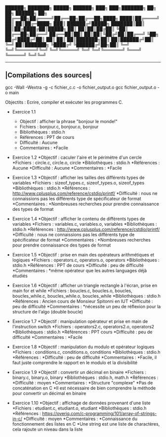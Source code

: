 
 ██████╗ ███████╗ █████╗ ██████╗ ███╗   ███╗███████╗    ██╗   ██╗ ██████╗    ██╗
 ██╔══██╗██╔════╝██╔══██╗██╔══██╗████╗ ████║██╔════╝    ██║   ██║██╔═████╗  ███║
 ██████╔╝█████╗  ███████║██║  ██║██╔████╔██║█████╗      ██║   ██║██║██╔██║  ╚██║
 ██╔══██╗██╔══╝  ██╔══██║██║  ██║██║╚██╔╝██║██╔══╝      ╚██╗ ██╔╝████╔╝██║   ██║
 ██║  ██║███████╗██║  ██║██████╔╝██║ ╚═╝ ██║███████╗     ╚████╔╝ ╚██████╔╝██╗██║
 ╚═╝  ╚═╝╚══════╝╚═╝  ╚═╝╚═════╝ ╚═╝     ╚═╝╚══════╝      ╚═══╝   ╚═════╝ ╚═╝╚═╝
                                                                               
--------------------------                                                               
|Compilations des sources|
--------------------------
gcc -Wall -Wextra -g -c fichier_c.c -o fichier_output.o
gcc fichier_output.o -o main
 
 
Objectits : Ecrire, compiler et exécuter les programmes C.

* Exercice 1.1
	* Objectif : afficher la phrase "bonjour le monde!"
	* Fichiers : bonjour.c, bonjour.o, bonjour
	* Bibliothèques : stdio.h
	* Références : PPT de cours
	* Difficulté : Aucune
	* Commentaires : 
		*Facile
		
* Exercice 1.2
	*Objectif : caculer l'aire et le périmètre d'un cercle
	*Fichiers : circle.c, circle.o, circle
	*Bibliothèques : stdio.h
	*Références : Aucune
	*Difficulté : Aucune
	*Commentaires : 
		*Facile
		
* Exercice 1.3
	*Objectif : afficher les tailles des différents types de variables
	*Fichiers : sizeof_types.c, sizeof_types.o, sizeof_types
	*Bibliothèques : stdio.h
	*Références : http://www.cplusplus.com/reference/cstdio/printf/
	*Difficulté : nous ne connaissions pas les différents type de spécificateur de format
	*Commentaires : 
		*Nombreuses recherches pour prendre connaissance des types de format

* Exercice 1.4
	*Objectif : afficher le contenu de différents types de variables
	*Fichiers : variables.c, variables.o, variables
	*Bibliothèques : stdio.h
	*Références : http://www.cplusplus.com/reference/cstdio/printf/
	*Difficulté : nous ne connaissions pas les différents type de spécificateur de format
	*Commentaires : 
		*Nombreuses recherches pour prendre connaissance des types de format

* Exercice 1.5
	*Objectif : prise en main des opérateurs arithmétiques et logiques
	*Fichiers : operators.c, operators.o, operators
	*Bibliothèques : stdio.h
	*Références : PPT de cours
	*Difficulté : peu de difficulté
	*Commentaires : 
		*même opérateur que les autres languages déjà étudiés

* Exercice 1.6
	*Objectif : afficher un triangle rectangle à l'écran, prise en main for et while
	*Fichiers : boucles.c, boucles.o, boucles, boucles_while.c, boucles_while.o, boucles_while
	*Bibliothèques : stdio.h
	*Références : Ancien cours de Monsieur Spitonni en IUT
	*Difficulté : peu de difficulté
	*Commentaires : 
		*nécessite un peu de réflexion pour la structure de l'algo (double boucle)

* Exercice 1.7
	*Objectif : manipulation opérateur et prise en main de l'instruction switch
	*Fichiers : operators2.c, operators2.o, operators2
	*Bibliothèques : stdio.h
	*Références : PPT cours
	*Difficulté : peu de difficulté
	*Commentaires : 
		*Facile

* Exercice 1.8
	*Objectif : manipulation du modulo et opérateur logiques
	*Fichiers : conditions.c, conditions.o, conditions
	*Bibliothèques : stdio.h
	*Références : 
	*Difficulté : peu de difficulté
	*Commentaires : 
		*Facile, il faut juste comprendre le rapport en le modulo et la divisibilité

* Exercice 1.9
	*Objectif : convertir un décimal en binaire
	*Fichiers : binary.c, binary.o, binary
	*Bibliothèques : stdio.h, math.h
	*Références : 
	*Difficulté : moyen
	*Commentaires : 
		*Structure "complexe"
		*Pas de concaténation en C
		*Il est nécessaire de bien comprendre la méthode pour convertir un décimal en binaire

* Exercice 1.10
	*Objectif : affichage de données provenant d'une liste
	*Fichiers : etudiant.c, etudiant.o, etudiant
	*Bibliothèques : stdio.h
	*Références : https://overiq.com/c-programming/101/array-of-strings-in-c/
	*Difficulté : moyen
	*Commentaires : 
		*Connaissance du fonctionnement des listes en C
		*Une string est une liste de charactères, cela rajoute un niveau dans la liste
		
